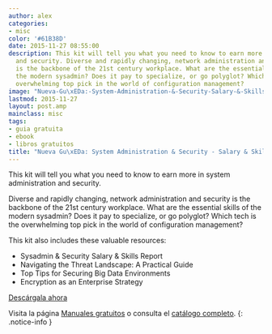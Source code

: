 ```yaml
---
author: alex
categories:
- misc
color: '#61B38D'
date: 2015-11-27 08:55:00
description: This kit will tell you what you need to know to earn more in system administration
  and security. Diverse and rapidly changing, network administration and security
  is the backbone of the 21st century workplace. What are the essential skills of
  the modern sysadmin? Does it pay to specialize, or go polyglot? Which tech is the
  overwhelming top pick in the world of configuration management?
image: "Nueva-Gu\xEDa:-System-Administration-&-Security-Salary-&-Skills-Report.jpg"
lastmod: 2015-11-27
layout: post.amp
mainclass: misc
tags:
- guia gratuita
- ebook
- libros gratuitos
title: "Nueva Gu\xEDa: System Administration & Security - Salary & Skills Report"
---
```


<figure>
<amp-img on="tap:lightbox1" role="button" tabindex="0" layout="responsive" src="/img/Nueva-Guía:-System-Administration-&-Security-Salary-&-Skills-Report.jpg" title="{{ page.title }}" alt="{{ page.title }}" width="1200px" height="630px" />
</figure>

This kit will tell you what you need to know to earn more in system administration and security.

Diverse and rapidly changing, network administration and security is the backbone of the 21st century workplace. What are the essential skills of the modern sysadmin? Does it pay to specialize, or go polyglot? Which tech is the overwhelming top pick in the world of configuration management?

This kit also includes these valuable resources:
<!--more-->

- Sysadmin & Security Salary & Skills Report
- Navigating the Threat Landscape: A Practical Guide
- Top Tips for Securing Big Data Environments
- Encryption as an Enterprise Strategy

<div class="button-post">
<a href="http://elbauldelprogramador.tradepub.com/c/pubRD.mpl?sr=oc&_t=oc:&qf=w_bund84" target="_blank">Descárgala ahora</a>
</div>

Visita la página [Manuales gratuitos][2] o consulta el [catálogo completo][3].
{: .notice-info }

[2]: https://elbauldelprogramador.com/manuales-gratuitos/
[3]: http://elbauldelprogramador.tradepub.com/category/information-technology/1207/ "Catálogo completo de Guías gratuítas "
